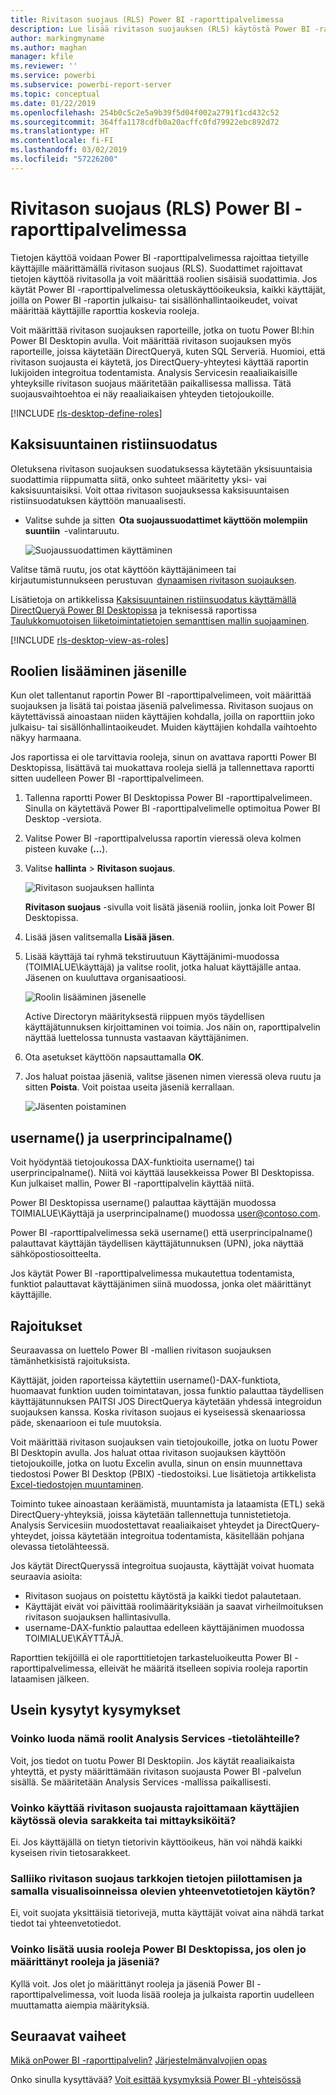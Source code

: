 ```yaml
---
title: Rivitason suojaus (RLS) Power BI -raporttipalvelimessa
description: Lue lisää rivitason suojauksen (RLS) käytöstä Power BI -raporttipalvelimessa.
author: markingmyname
ms.author: maghan
manager: kfile
ms.reviewer: ''
ms.service: powerbi
ms.subservice: powerbi-report-server
ms.topic: conceptual
ms.date: 01/22/2019
ms.openlocfilehash: 254b0c5c2e5a9b39f5d04f002a2791f1cd432c52
ms.sourcegitcommit: 364ffa1178cdfb0a20acffc0fd79922ebc892d72
ms.translationtype: HT
ms.contentlocale: fi-FI
ms.lasthandoff: 03/02/2019
ms.locfileid: "57226200"
---
```

# <a name="row-level-security-rls-in-power-bi-report-server"></a>Rivitason suojaus (RLS) Power BI -raporttipalvelimessa

Tietojen käyttöä voidaan Power BI -raporttipalvelimessa rajoittaa tietyille käyttäjille määrittämällä rivitason suojaus (RLS). Suodattimet rajoittavat tietojen käyttöä rivitasolla ja voit määrittää roolien sisäisiä suodattimia.  Jos käytät Power BI -raporttipalvelimessa oletuskäyttöoikeuksia, kaikki käyttäjät, joilla on Power BI -raportin julkaisu- tai sisällönhallintaoikeudet, voivat määrittää käyttäjille raporttia koskevia rooleja.    

Voit määrittää rivitason suojauksen raporteille, jotka on tuotu Power BI:hin Power BI Desktopin avulla. Voit määrittää rivitason suojauksen myös raporteille, joissa käytetään DirectQueryä, kuten SQL Serveriä.  Huomioi, että rivitason suojausta ei käytetä, jos DirectQuery-yhteytesi käyttää raportin lukijoiden integroitua todentamista. Analysis Servicesin reaaliaikaisille yhteyksille rivitason suojaus määritetään paikallisessa mallissa. Tätä suojausvaihtoehtoa ei näy reaaliaikaisen yhteyden tietojoukoille. 

[!INCLUDE [rls-desktop-define-roles](../includes/rls-desktop-define-roles.md)]

## <a name="bidirectional-cross-filtering"></a>Kaksisuuntainen ristiinsuodatus

Oletuksena rivitason suojauksen suodatuksessa käytetään yksisuuntaisia suodattimia riippumatta siitä, onko suhteet määritetty yksi- vai kaksisuuntaisiksi. Voit ottaa rivitason suojauksessa kaksisuuntaisen ristiinsuodatuksen käyttöön manuaalisesti.

- Valitse suhde ja sitten  **Ota suojaussuodattimet käyttöön molempiin suuntiin**  -valintaruutu. 

    ![Suojaussuodattimen käyttäminen](media/row-level-security-report-server/rls-apply-security-filter.png)

Valitse tämä ruutu, jos otat käyttöön käyttäjänimeen tai kirjautumistunnukseen perustuvan  [dynaamisen rivitason suojauksen](https://docs.microsoft.com/sql/analysis-services/supplemental-lesson-implement-dynamic-security-by-using-row-filters). 

Lisätietoja on artikkelissa [Kaksisuuntainen ristiinsuodatus käyttämällä DirectQueryä Power BI Desktopissa](../desktop-bidirectional-filtering.md) ja teknisessä raportissa [Taulukkomuotoisen liiketoimintatietojen semanttisen mallin suojaaminen](http://download.microsoft.com/download/D/2/0/D20E1C5F-72EA-4505-9F26-FEF9550EFD44/Securing%20the%20Tabular%20BI%20Semantic%20Model.docx).

[!INCLUDE [rls-desktop-view-as-roles](../includes/rls-desktop-view-as-roles.md)]


## <a name="add-members-to-roles"></a>Roolien lisääminen jäsenille 

Kun olet tallentanut raportin Power BI -raporttipalvelimeen, voit määrittää suojauksen ja lisätä tai poistaa jäseniä palvelimessa. Rivitason suojaus on käytettävissä ainoastaan niiden käyttäjien kohdalla, joilla on raporttiin joko julkaisu- tai sisällönhallintaoikeudet. Muiden käyttäjien kohdalla vaihtoehto näkyy harmaana.

 Jos raportissa ei ole tarvittavia rooleja, sinun on avattava raportti Power BI Desktopissa, lisättävä tai muokattava rooleja siellä ja tallennettava raportti sitten uudelleen Power BI -raporttipalvelimeen. 

1. Tallenna raportti Power BI Desktopissa Power BI -raporttipalvelimeen. Sinulla on käytettävä Power BI -raporttipalvelimelle optimoitua Power BI Desktop -versiota.
2. Valitse Power BI -raporttipalvelussa raportin vieressä oleva kolmen pisteen kuvake (**…**). 

3. Valitse **hallinta** > **Rivitason suojaus**. 

     ![Rivitason suojauksen hallinta](media/row-level-security-report-server/power-bi-report-server-rls-dialog.png)

    **Rivitason suojaus** -sivulla voit lisätä jäseniä rooliin, jonka loit Power BI Desktopissa.

5. Lisää jäsen valitsemalla **Lisää jäsen**.

1. Lisää käyttäjä tai ryhmä tekstiruutuun Käyttäjänimi-muodossa (TOIMIALUE\käyttäjä) ja valitse roolit, jotka haluat käyttäjälle antaa. Jäsenen on kuuluttava organisaatioosi.   

    ![Roolin lisääminen jäsenelle](media/row-level-security-report-server/power-bi-report-server-add-members.png)

    Active Directoryn määrityksestä riippuen myös täydellisen käyttäjätunnuksen kirjoittaminen voi toimia. Jos näin on, raporttipalvelin näyttää luettelossa tunnusta vastaavan käyttäjänimen.

1. Ota asetukset käyttöön napsauttamalla **OK**.   

8. Jos haluat poistaa jäseniä, valitse jäsenen nimen vieressä oleva ruutu ja sitten **Poista**.  Voit poistaa useita jäseniä kerrallaan. 

    ![Jäsenten poistaminen](media/row-level-security-report-server/power-bi-report-server-delete-members.png)


## <a name="username-and-userprincipalname"></a>username() ja userprincipalname()

Voit hyödyntää tietojoukossa DAX-funktioita username() tai userprincipalname(). Niitä voi käyttää lausekkeissa Power BI Desktopissa. Kun julkaiset mallin, Power BI -raporttipalvelin käyttää niitä.

Power BI Desktopissa username() palauttaa käyttäjän muodossa TOIMIALUE\Käyttäjä ja userprincipalname() muodossa user@contoso.com.

Power BI -raporttipalvelimessa sekä username() että userprincipalname() palauttavat käyttäjän täydellisen käyttäjätunnuksen (UPN), joka näyttää sähköpostiosoitteelta.

Jos käytät Power BI -raporttipalvelimessa mukautettua todentamista, funktiot palauttavat käyttäjänimen siinä muodossa, jonka olet määrittänyt käyttäjille.  

## <a name="limitations"></a>Rajoitukset 

Seuraavassa on luettelo Power BI -mallien rivitason suojauksen tämänhetkisistä rajoituksista. 

Käyttäjät, joiden raporteissa käytettiin username()-DAX-funktiota, huomaavat funktion uuden toimintatavan, jossa funktio palauttaa täydellisen käyttäjätunnuksen PAITSI JOS DirectQuerya käytetään yhdessä integroidun suojauksen kanssa.  Koska rivitason suojaus ei kyseisessä skenaariossa päde, skenaarioon ei tule muutoksia.

Voit määrittää rivitason suojauksen vain tietojoukoille, jotka on luotu Power BI Desktopin avulla. Jos haluat ottaa rivitason suojauksen käyttöön tietojoukoille, jotka on luotu Excelin avulla, sinun on ensin muunnettava tiedostosi Power BI Desktop (PBIX) -tiedostoiksi. Lue lisätietoja artikkelista [Excel-tiedostojen muuntaminen](../desktop-import-excel-workbooks.md).

Toiminto tukee ainoastaan keräämistä, muuntamista ja lataamista (ETL) sekä DirectQuery-yhteyksiä, joissa käytetään tallennettuja tunnistetietoja. Analysis Servicesiin muodostettavat reaaliaikaiset yhteydet ja DirectQuery-yhteydet, joissa käytetään integroitua todentamista, käsitellään pohjana olevassa tietolähteessä. 

Jos käytät DirectQueryssä integroitua suojausta, käyttäjät voivat huomata seuraavia asioita:
- Rivitason suojaus on poistettu käytöstä ja kaikki tiedot palautetaan.
- Käyttäjät eivät voi päivittää roolimäärityksiään ja saavat virheilmoituksen rivitason suojauksen hallintasivulla.
- username-DAX-funktio palauttaa edelleen käyttäjänimen muodossa TOIMIALUE\KÄYTTÄJÄ. 

Raporttien tekijöillä ei ole raporttitietojen tarkasteluoikeutta Power BI -raporttipalvelimessa, elleivät he määritä itselleen sopivia rooleja raportin lataamisen jälkeen. 

 

## <a name="faq"></a>Usein kysytyt kysymykset 

### <a name="can-i-create-these-roles-for-analysis-services-data-sources"></a>Voinko luoda nämä roolit Analysis Services -tietolähteille? 

Voit, jos tiedot on tuotu Power BI Desktopiin. Jos käytät reaaliaikaista yhteyttä, et pysty määrittämään rivitason suojausta Power BI -palvelun sisällä. Se määritetään Analysis Services -mallissa paikallisesti. 

### <a name="can-i-use-rls-to-limit-the-columns-or-measures-accessible-by-my-users"></a>Voinko käyttää rivitason suojausta rajoittamaan käyttäjien käytössä olevia sarakkeita tai mittayksiköitä? 

Ei. Jos käyttäjällä on tietyn tietorivin käyttöoikeus, hän voi nähdä kaikki kyseisen rivin tietosarakkeet. 

### <a name="does-rls-let-me-hide-detailed-data-but-give-access-to-data-summarized-in-visuals"></a>Salliiko rivitason suojaus tarkkojen tietojen piilottamisen ja samalla visualisoinneissa olevien yhteenvetotietojen käytön? 

Ei, voit suojata yksittäisiä tietorivejä, mutta käyttäjät voivat aina nähdä tarkat tiedot tai yhteenvetotiedot. 

### <a name="can-i-add-new-roles-in-power-bi-desktop-if-i-already-have-existing-roles-and-members-assigned"></a>Voinko lisätä uusia rooleja Power BI Desktopissa, jos olen jo määrittänyt rooleja ja jäseniä? 

Kyllä voit. Jos olet jo määrittänyt rooleja ja jäseniä Power BI -raporttipalvelimessa, voit luoda lisää rooleja ja julkaista raportin uudelleen muuttamatta aiempia määrityksiä. 
 

## <a name="next-steps"></a>Seuraavat vaiheet

[Mikä onPower BI -raporttipalvelin?](get-started.md) 
[Järjestelmänvalvojien opas](admin-handbook-overview.md)  

Onko sinulla kysyttävää? [Voit esittää kysymyksiä Power BI -yhteisössä](https://community.powerbi.com/)
